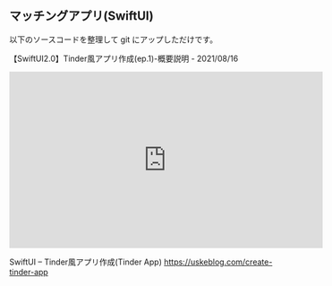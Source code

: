 
## マッチングアプリ(SwiftUI)

以下のソースコードを整理して git にアップしただけです。

【SwiftUI2.0】Tinder風アプリ作成(ep.1)-概要説明 - 2021/08/16
<iframe width="560" height="315" src="https://www.youtube.com/embed/wjwngZhGG8c" title="YouTube video player" frameborder="0" allow="accelerometer; autoplay; clipboard-write; encrypted-media; gyroscope; picture-in-picture" allowfullscreen></iframe>

SwiftUI – Tinder風アプリ作成(Tinder App) 
<a href="https://uskeblog.com/create-tinder-app" target="_blank">https://uskeblog.com/create-tinder-app</a>

